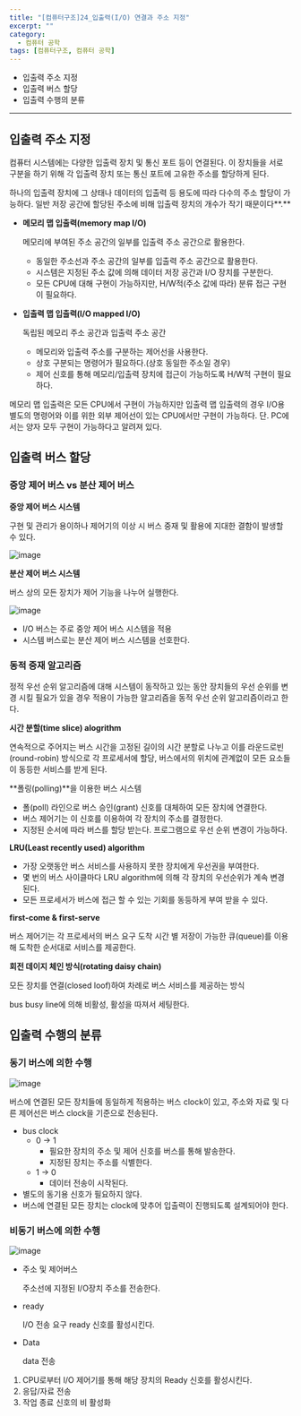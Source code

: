 ```yaml
---
title: "[컴퓨터구조]24_입출력(I/O) 연결과 주소 지정"
excerpt: ""
category:
  - 컴퓨터 공학
tags: [컴퓨터구조, 컴퓨터 공학]
---
```


- 입출력 주소 지정
- 입출력 버스 할당
- 입출력 수행의 분류

---

## 입출력 주소 지정

컴퓨터 시스템에는 다양한 입출력 장치 및 통신 포트 등이 연결된다. 이 장치들을 서로 구분을 하기 위해 각 입출력 장치 또는 통신 포트에 고유한 주소를 할당하게 된다.

하나의 입출력 장치에 그 상태나 데이터의 입출력 등 용도에 따라 다수의 주소 할당이 가능하다. 일반 저장 공간에 할당된 주소에 비해 입출력 장치의 개수가 작기 때문이다**.** 

- **메모리 맵 입출력(memory map I/O)**

  메모리에 부여된 주소 공간의 일부를 입출력 주소 공간으로 활용한다.

  - 동일한 주소선과 주소 공간의 일부를 입출력 주소 공간으로 활용한다.
  - 시스템은 지정된 주소 값에 의해 데이터 저장 공간과 I/O 장치를 구분한다.
  - 모든 CPU에 대해 구현이 가능하지만, H/W적(주소 값에 따라) 분류 접근 구현이 필요하다.

- **입출력 맵 입출력(I/O mapped I/O)**

  독립된 메모리 주소 공간과 입출력 주소 공간

  - 메모리와 입출력 주소를 구분하는 제어선을 사용한다.
  - 상호 구분되는 명령어가 필요하다.(상호 동일한 주소일 경우)
  - 제어 신호를 통해 메모리/입출력 장치에 접근이 가능하도록 H/W적 구현이 필요하다.

메모리 맵 입출력은 모든 CPU에서 구현이 가능하지만 입출력 맵 입출력의 경우 I/O용 별도의 명령어와 이를 위한 외부 제어선이 있는 CPU에서만 구현이 가능하다. 단. PC에서는 양자 모두 구현이 가능하다고 알려져 있다.



## 입출력 버스 할당

### 중앙 제어 버스 vs 분산 제어 버스

**중앙 제어 버스 시스템**

구현 및 관리가 용이하나 제어기의 이상 시 버스 중재 및 활용에 지대한 결함이 발생할 수 있다.

![image](https://user-images.githubusercontent.com/53068706/121702593-fa0af400-cb0c-11eb-8c12-d5b7a7097c5b.png)

**분산 제어 버스 시스템**

버스 상의 모든 장치가 제어 기능을 나누어 실행한다.

![image](https://user-images.githubusercontent.com/53068706/121702848-32123700-cb0d-11eb-8170-77603983aaf8.png)

- I/O 버스는 주로 중앙 제어 버스 시스템을 적용
- 시스템 버스로는 분산 제어 버스 시스템을 선호한다.



### 동적 중재 알고리즘

정적 우선 순위 알고리즘에 대해 시스템이 동작하고 있는 동안 장치들의 우선 순위를 변경 시킬 필요가 있을 경우 적용이 가능한 알고리즘을 동적 우선 순위 알고리즘이라고 한다.



**시간 분할(time slice) alogrithm**

연속적으로 주어지는 버스 시간을 고정된 길이의 시간 분할로 나누고 이를 라운드로빈(round-robin) 방식으로 각 프로세서에 할당, 버스에서의 위치에 관계없이 모든 요소들이 동등한 서비스를 받게 된다.



**폴링(polling)**을 이용한 버스 시스템

- 폴(poll) 라인으로 버스 승인(grant) 신호를 대체하여 모든 장치에 연결한다.
- 버스 제어기는 이 신호를 이용하여 각 장치의 주소를 결정한다.
- 지정된 순서에 따라 버스를 할당 받는다. 프로그램으로 우선 순위 변경이 가능하다.



**LRU(Least recently used) algorithm**

- 가장 오랫동안 버스 서비스를 사용하지 못한 장치에게 우선권을 부여한다.
- 몇 번의 버스 사이클마다 LRU algorithm에 의해 각 장치의 우선순위가 계속 변경된다.
- 모든 프로세서가 버스에 접근 할 수 있는 기회를 동등하게 부여 받을 수 있다.



**first-come & first-serve**

버스 제어기는 각 프로세서의 버스 요구 도착 시간 별 저장이 가능한 큐(queue)를 이용해 도착한 순서대로 서비스를 제공한다.



**회전 데이지 체인 방식(rotating daisy chain)**

모든 장치를 연결(closed loof)하여 차례로 버스 서비스를 제공하는 방식

bus busy line에 의해 비활성,  활성을 따져서 세팅한다.





## 입출력 수행의 분류

### 동기 버스에 의한 수행

![image](https://user-images.githubusercontent.com/53068706/121703706-0fcce900-cb0e-11eb-8e5d-fa751084ba19.png)

버스에 연결된 모든 장치들에 동일하게 적용하는 버스 clock이 있고, 주소와 자료 및 다른 제어선은 버스 clock을 기준으로 전송된다.

- bus clock
  - 0 -> 1
    - 필요한 장치의 주소 및 제어 신호를 버스를 통해 발송한다.
    - 지정된 장치는 주소를 식별한다.
  - 1 -> 0
    - 데이터 전송이 시작된다.
- 별도의 동기용 신호가 필요하지 않다.
- 버스에 연결된 모든 장치는 clock에 맞추어 입출력이 진행되도록 설계되어야 한다.



### 비동기 버스에 의한 수행

![image](https://user-images.githubusercontent.com/53068706/121703746-19eee780-cb0e-11eb-8ab7-cad2a83ee614.png)

- 주소 및 제어버스

  주소선에 지정된  I/O장치 주소를 전송한다.

- ready

  I/O 전송 요구 ready 신호를 활성시킨다.

- Data

  data 전송

1. CPU로부터 I/O 제어기를 통해 해당 장치의 Ready 신호를 활성시킨다.
2. 응답/자료 전송
3. 작업 종료 신호의 비 활성화
